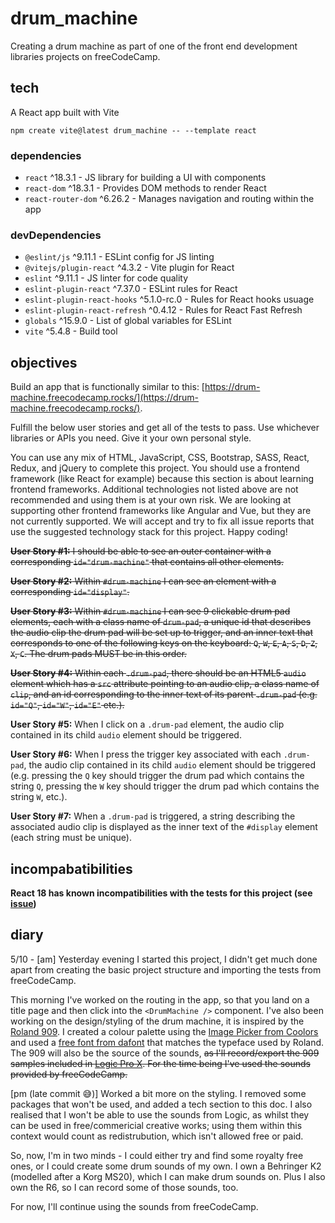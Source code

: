 # drum_machine

Creating a drum machine as part of one of the front end development libraries projects on freeCodeCamp.

## tech

A React app built with Vite

```
npm create vite@latest drum_machine -- --template react
```

### dependencies

- `react` ^18.3.1 - JS library for building a UI with components
- `react-dom` ^18.3.1 - Provides DOM methods to render React
- `react-router-dom` ^6.26.2 - Manages navigation and routing within the app

### devDependencies

- `@eslint/js` ^9.11.1 - ESLint config for JS linting
- `@vitejs/plugin-react` ^4.3.2 - Vite plugin for React
- `eslint` ^9.11.1 - JS linter for code quality
- `eslint-plugin-react` ^7.37.0 - ESLint rules for React
- `eslint-plugin-react-hooks` ^5.1.0-rc.0 - Rules for React hooks usuage
- `eslint-plugin-react-refresh` ^0.4.12 - Rules for React Fast Refresh
- `globals` ^15.9.0 - List of global variables for ESLint
- `vite` ^5.4.8 - Build tool

## objectives

Build an app that is functionally similar to this: [https://drum-machine.freecodecamp.rocks/](https://drum-machine.freecodecamp.rocks/).

Fulfill the below user stories and get all of the tests to pass. Use
whichever libraries or APIs you need. Give it your own personal style.

You can use any mix of HTML, JavaScript, CSS, Bootstrap, SASS, React,
Redux, and jQuery to complete this project. You should use a frontend
framework (like React for example) because this section is about
learning frontend frameworks. Additional technologies not listed above
are not recommended and using them is at your own risk. We are looking
at supporting other frontend frameworks like Angular and Vue, but they
are not currently supported. We will accept and try to fix all issue
reports that use the suggested technology stack for this project. Happy
coding!

~~**User Story #1:** I should be able to see an outer container with a corresponding `id="drum-machine"` that contains all other elements.~~

~~**User Story #2:** Within `#drum-machine` I can see an element with a corresponding `id="display"`.~~

~~**User Story #3:** Within `#drum-machine` I can see 9 clickable drum pad elements, each with a class name of `drum-pad`,
a unique id that describes the audio clip the drum pad will be set up
to trigger, and an inner text that corresponds to one of the following
keys on the keyboard: `Q`, `W`, `E`, `A`, `S`, `D`, `Z`, `X`, `C`. The drum pads MUST be in this order.~~

~~**User Story #4:** Within each `.drum-pad`, there should be an HTML5 `audio` element which has a `src` attribute pointing to an audio clip, a class name of `clip`, and an id corresponding to the inner text of its parent `.drum-pad` (e.g. `id="Q"`, `id="W"`, `id="E"` etc.).~~

**User Story #5:** When I click on a `.drum-pad` element, the audio clip contained in its child `audio` element should be triggered.

**User Story #6:** When I press the trigger key associated with each `.drum-pad`, the audio clip contained in its child `audio` element should be triggered (e.g. pressing the `Q` key should trigger the drum pad which contains the string `Q`, pressing the `W` key should trigger the drum pad which contains the string `W`, etc.).

**User Story #7:** When a `.drum-pad` is triggered, a string describing the associated audio clip is displayed as the inner text of the `#display` element (each string must be unique).

## incompabatibilities

**React 18 has known incompatibilities with the tests for this project (see [issue](https://github.com/freeCodeCamp/freeCodeCamp/issues/45922))**

## diary

5/10 - [am] Yesterday evening I started this project, I didn't get much done apart from creating the basic project structure and importing the tests from freeCodeCamp.

This morning I've worked on the routing in the app, so that you land on a title page and then click into the `<DrumMachine />` component. I've also been working on the design/styling of the drum machine, it is inspired by the [Roland 909](https://en.wikipedia.org/wiki/Roland_TR-909). I created a colour palette using the [Image Picker from Coolors](https://coolors.co/image-picker) and used a [free font from dafont](https://www.dafont.com/pbio.font) that matches the typeface used by Roland. The 909 will also be the source of the sounds, ~~as I'll record/export the 909 samples included in [Logic Pro X](https://www.apple.com/uk/logic-pro/). For the time being I've used the sounds provided by freeCodeCamp.~~

[pm (late commit 😅)] Worked a bit more on the styling. I removed some packages that won't be used, and added a tech section to this doc. I also realised that I won't be able to use the sounds from Logic, as whilst they can be used in free/commericial creative works; using them within this context would count as redistrubution, which isn't allowed free or paid.

So, now, I'm in two minds - I could either try and find some royalty free ones, or I could create some drum sounds of my own. I own a Behringer K2 (modelled after a Korg MS20), which I can make drum sounds on. Plus I also own the R6, so I can record some of those sounds, too.

For now, I'll continue using the sounds from freeCodeCamp.
